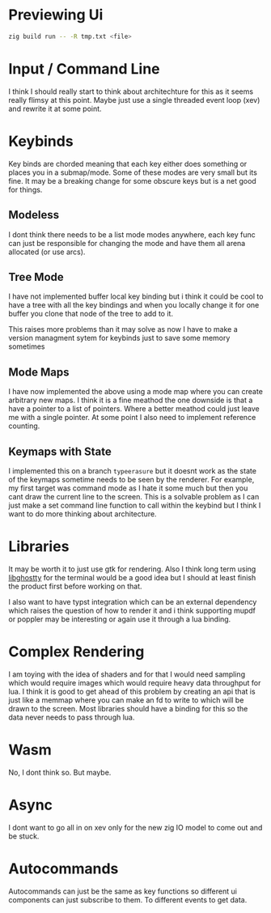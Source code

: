 # Previewing Ui
```sh
zig build run -- -R tmp.txt <file>
```

# Input / Command Line
I think I should really start to think about architechture for this as it seems
really flimsy at this point. Maybe just use a single threaded event loop (xev)
and rewrite it at some point.

# Keybinds
Key binds are chorded meaning that each key either does something or places you
in a submap/mode. Some of these modes are very small but its fine. It may be a
breaking change for some obscure keys but is a net good for things.

## Modeless
I dont think there needs to be a list mode modes anywhere, each key func can
just be responsible for changing the mode and have them all arena allocated (or
use arcs).

## Tree Mode
I have not implemented buffer local key binding but i think it could be cool to have a tree 
with all the key bindings and when you locally change it for one buffer you clone that node of the tree 
to add to it.

This raises more problems than it may solve as now I have to make a version managment sytem
for keybinds just to save some memory sometimes

## Mode Maps
I have now implemented the above using a mode map where you can create
arbitrary new maps. I think it is a fine meathod the one downside is that a
have a pointer to a list of pointers. Where a better meathod could just leave
me with a single pointer. At some point I also need to implement reference
counting.

## Keymaps with State
I implemented this on a branch `typeerasure` but it doesnt work as the state of
the keymaps sometime needs to be seen by the renderer. For example, my first
target was command mode as I hate it some much but then you cant draw the
current line to the screen. This is a solvable problem as I can just make a set
command line function to call within the keybind but I think I want to do more
thinking about architecture.

# Libraries
It may be worth it to just use gtk for rendering. Also I think long term using
[libghostty](https://github.com/ghostty-org/ghostty) for the terminal would be a good idea but I should at least finish
the product first before working on that.

I also want to have typst integration which can be an external dependency which
raises the question of how to render it and i think supporting mupdf or poppler
may be interesting or again use it through a lua binding.

# Complex Rendering
I am toying with the idea of shaders and for that I would need sampling which
would require images which would require heavy data throughput for lua. I think
it is good to get ahead of this problem by creating an api that is just like a
memmap where you can make an fd to write to which will be drawn to the screen.
Most libraries should have a binding for this so the data never needs to pass
through lua.

# Wasm
No, I dont think so. But maybe.

# Async
I dont want to go all in on xev only for the new zig IO model to come out and
be stuck.

# Autocommands
Autocommands can just be the same as key functions so different ui components
can just subscribe to them. To different events to get data.
